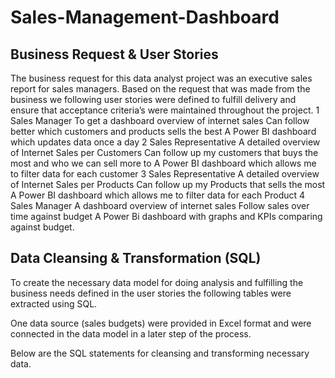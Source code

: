 
# Sales-Management-Dashboard

## Business Request & User Stories
The business request for this data analyst project was an executive sales report for sales managers. Based on the request that was made from the business we following user stories were defined to fulfill delivery and ensure that acceptance criteria’s were maintained throughout the project.
1	Sales Manager	To get a dashboard overview of internet sales	Can follow better which customers and products sells the best	A Power BI dashboard which updates data once a day
2	Sales Representative	A detailed overview of Internet Sales per Customers	Can follow up my customers that buys the most and who we can sell more to	A Power BI dashboard which allows me to filter data for each customer
3	Sales Representative	A detailed overview of Internet Sales per Products	Can follow up my Products that sells the most	A Power BI dashboard which allows me to filter data for each Product
4	Sales Manager	A dashboard overview of internet sales	Follow sales over time against budget	A Power Bi dashboard with graphs and KPIs comparing against budget.


## Data Cleansing & Transformation (SQL)
To create the necessary data model for doing analysis and fulfilling the business needs defined in the user stories the following tables were extracted using SQL.

One data source (sales budgets) were provided in Excel format and were connected in the data model in a later step of the process.

Below are the SQL statements for cleansing and transforming necessary data.
